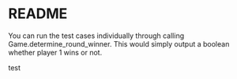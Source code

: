 # README

You can run the test cases individually through calling Game.determine\_round\_winner. This would simply output a boolean whether player 1 wins or not.

test



